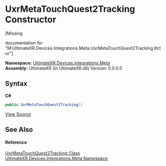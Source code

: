 # UxrMetaTouchQuest2Tracking Constructor 
 

\[Missing <summary> documentation for "M:UltimateXR.Devices.Integrations.Meta.UxrMetaTouchQuest2Tracking.#ctor"\]

**Namespace:**&nbsp;<a href="N_UltimateXR_Devices_Integrations_Meta">UltimateXR.Devices.Integrations.Meta</a><br />**Assembly:**&nbsp;UltimateXR (in UltimateXR.dll) Version: 0.0.0.0

## Syntax

**C#**<br />
``` C#
public UxrMetaTouchQuest2Tracking()
```

<a href="UltimateXR/Scripts/Devices/Integrations/Meta/UxrMetaTouchQuest2Tracking.cs" rel="noopener noreferrer" title="View the source code">View Source</a><br />

## See Also


#### Reference
<a href="T_UltimateXR_Devices_Integrations_Meta_UxrMetaTouchQuest2Tracking">UxrMetaTouchQuest2Tracking Class</a><br /><a href="N_UltimateXR_Devices_Integrations_Meta">UltimateXR.Devices.Integrations.Meta Namespace</a><br />